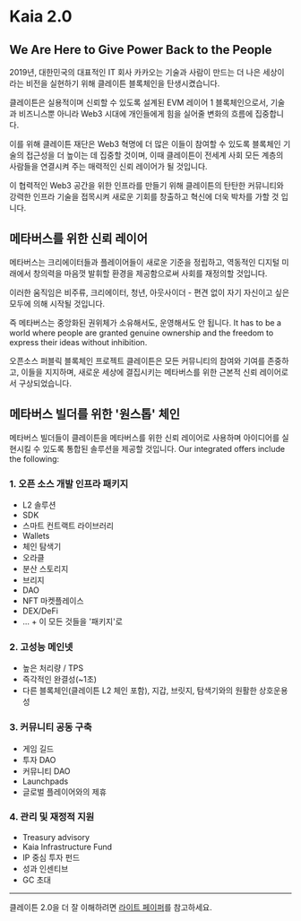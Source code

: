 # Kaia 2.0

## We Are Here to Give Power Back to the People <a id="klaytn2"></a>

2019년, 대한민국의 대표적인 IT 회사 카카오는 기술과 사람이 만드는 더 나은 세상이라는 비전을 실현하기 위해 클레이튼 블록체인을 탄생시켰습니다.

클레이튼은 실용적이며 신뢰할 수 있도록 설계된 EVM 레이어 1 블록체인으로서, 기술과 비즈니스뿐 아니라 Web3 시대에 개인들에게 힘을 실어줄 변화의 흐름에 집중합니다.

이를 위해 클레이튼 재단은 Web3 혁명에 더 많은 이들이 참여할 수 있도록 블록체인 기술의 접근성을 더 높이는 데 집중할 것이며, 이때 클레이튼이 전세계 사회 모든 계층의 사람들을 연결시켜 주는 매력적인 신뢰 레이어가 될 것입니다.

이 협력적인 Web3 공간을 위한 인프라를 만들기 위해 클레이튼의 탄탄한 커뮤니티와 강력한 인프라 기술을 접목시켜 새로운 기회를 창출하고 혁신에 더욱 박차를 가할 것 입니다.

## 메타버스를 위한 신뢰 레이어 <a id="trustlayer"></a>

메타버스는 크리에이터들과 플레이어들이 새로운 기준을 정립하고, 역동적인 디지털 미래에서 창의력을 마음껏 발휘할 환경을 제공함으로써 사회를 재정의할 것입니다.

이러한 움직임은 비주류, 크리에이터, 청년, 아웃사이더 - 편견 없이 자기 자신이고 싶은 모두에 의해 시작될 것입니다.

즉 메타버스는 중앙화된 권위체가 소유해서도, 운영해서도 안 됩니다. It has to be a world where people are granted genuine ownership and the freedom to express their ideas without inhibition.

오픈소스 퍼블릭 블록체인 프로젝트 클레이튼은 모든 커뮤니티의 참여와 기여를 존중하고, 이들을 지지하며, 새로운 세상에 결집시키는 메타버스를 위한 근본적 신뢰 레이어로서 구상되었습니다.

## 메타버스 빌더를 위한 '원스톱' 체인 <a id="one-stop-chain-for-metaverse-builders"></a>

메타버스 빌더들이 클레이튼을 메타버스를 위한 신뢰 레이어로 사용하며 아이디어를 실현시킬 수 있도록 통합된 솔루션을 제공할 것입니다. Our integrated offers include the following:

### 1. 오픈 소스 개발 인프라 패키지 <a id="open-source-dev-infra-package"></a>

- L2 솔루션
- SDK
- 스마트 컨트랙트 라이브러리
- Wallets
- 체인 탐색기
- 오라클
- 분산 스토리지
- 브리지
- DAO
- NFT 마켓플레이스
- DEX/DeFi
- ... + 이 모든 것들을 '패키지'로

### 2. 고성능 메인넷 <a id="high-performing-mainnet"></a>

- 높은 처리량 / TPS
- 즉각적인 완결성(\~1초)
- 다른 블록체인(클레이튼 L2 체인 포함), 지갑, 브릿지, 탐색기와의 원활한 상호운용성

### 3. 커뮤니티 공동 구축 <a id="community-co-building"></a>

- 게임 길드
- 투자 DAO
- 커뮤니티 DAO
- Launchpads
- 글로벌 플레이어와의 제휴

### 4. 관리 및 재정적 지원 <a id="management-and-financial-support"></a>

- Treasury advisory
- Kaia Infrastructure Fund
- IP 중심 투자 펀드
- 성과 인센티브
- GC 초대

---

클레이튼 2.0을 더 잘 이해하려면 [라이트 페이퍼](https://klaytn.foundation/wp-content/uploads/2022/01/Klaytn-2.0_Light-Paper-20220128.pdf)를 참고하세요.
